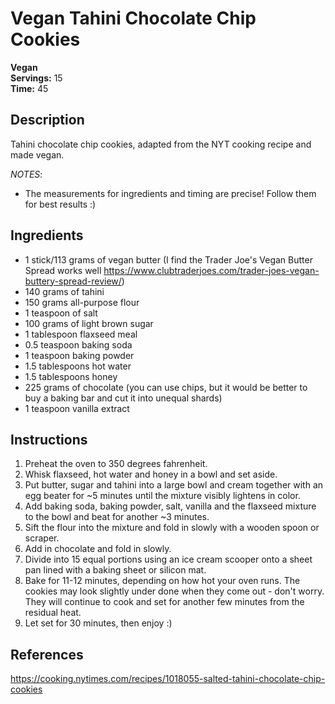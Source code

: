 # Vegan Tahini Chocolate Chip Cookies

**Vegan**  
**Servings:** 15  
**Time:** 45

## Description

Tahini chocolate chip cookies, adapted from the NYT cooking recipe and made vegan.

*NOTES*:
- The measurements for ingredients and timing are precise! Follow them for best results :)

## Ingredients

- 1 stick/113 grams of vegan butter (I find the Trader Joe's Vegan Butter Spread works well https://www.clubtraderjoes.com/trader-joes-vegan-buttery-spread-review/)
- 140 grams of tahini
- 150 grams all-purpose flour
- 1 teaspoon of salt
- 100 grams of light brown sugar
- 1 tablespoon flaxseed meal
- 0.5 teaspoon baking soda
- 1 teaspoon baking powder
- 1.5 tablespoons hot water
- 1.5 tablespoons honey
- 225 grams of chocolate (you can use chips, but it would be better to buy a baking bar and cut it into unequal shards)
- 1 teaspoon vanilla extract

## Instructions

1. Preheat the oven to 350 degrees fahrenheit.
2. Whisk flaxseed, hot water and honey in a bowl and set aside.
3. Put butter, sugar and tahini into a large bowl and cream together with an egg beater for ~5 minutes until the mixture visibly lightens in color.
4. Add baking soda, baking powder, salt, vanilla and the flaxseed mixture to the bowl and beat for another ~3 minutes.
5. Sift the flour into the mixture and fold in slowly with a wooden spoon or scraper.
6. Add in chocolate and fold in slowly.
7. Divide into 15 equal portions using an ice cream scooper onto a sheet pan lined with a baking sheet or silicon mat.
8. Bake for 11-12 minutes, depending on how hot your oven runs. The cookies may look slightly under done when they come out - don't worry. They will continue to cook and set for another few minutes from the residual heat.
9. Let set for 30 minutes, then enjoy :)

## References
https://cooking.nytimes.com/recipes/1018055-salted-tahini-chocolate-chip-cookies
